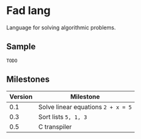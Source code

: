 # Fad lang

Language for solving algorithmic problems.

## Sample

```
TODO
```

## Milestones


| Version | Milestone |
| ------- | ------------- |
| 0.1     | Solve linear equations `2 + x = 5` |
| 0.3     | Sort lists `5, 1, 3` |
| 0.5     | C transpiler |
